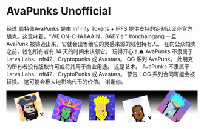# AvaPunks Unofficial

经过
耶特佩AvaPunks 是由 Infinity Tokens + IPFS 提供支持的定制认证非官方朋克。这意味着，“WE ON-CHAAAAIN，BABY！” #onchaingang 一旦 AvaPunk 被铸造出来，它就会出售给它的灵感来源的钱包持有人。 在向公众拍卖之前，钱包所有者有 14 天的时间来认领它。 玩得开心！⚠️ AvaPunks 不隶属于 Larva Labs、nft42、Cryptopunks 或 Avastars。
OG 系列 AvaPunk。 此朋克的所有者没有版权许可或将其用于商业用途。 这是艺术。 AvaPunks 不隶属于 Larva Labs、nft42、CryptoPunks 或 Avastars。 警告：OG 系列合同可能会被替换。 这可能会极大地影响代币的价值。 谢谢你。

![unnamed](unnamed.png)

